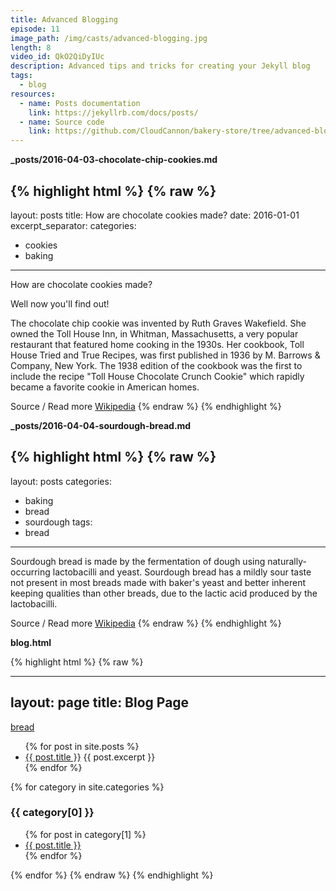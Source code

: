 ```yaml
---
title: Advanced Blogging
episode: 11
image_path: /img/casts/advanced-blogging.jpg
length: 8
video_id: QkO2QiDyIUc
description: Advanced tips and tricks for creating your Jekyll blog
tags:
  - blog
resources:
  - name: Posts documentation
    link: https://jekyllrb.com/docs/posts/
  - name: Source code
    link: https://github.com/CloudCannon/bakery-store/tree/advanced-blogging
---
```

**_posts/2016-04-03-chocolate-chip-cookies.md**

{% highlight html %}
{% raw %}
---
layout: posts
title: How are chocolate cookies made?
date: 2016-01-01
excerpt_separator: <!-- excerpt -->
categories:
  - cookies
  - baking
---
How are chocolate cookies made?

Well now you'll find out!

<!-- excerpt -->

The chocolate chip cookie was invented by Ruth Graves Wakefield. She owned the Toll House Inn, in Whitman, Massachusetts, a very popular restaurant that featured home cooking in the 1930s. Her cookbook, Toll House Tried and True Recipes, was first published in 1936 by M. Barrows &amp; Company, New York. The 1938 edition of the cookbook was the first to include the recipe "Toll House Chocolate Crunch Cookie" which rapidly became a favorite cookie in American homes.

Source / Read more [Wikipedia](https://en.wikipedia.org/wiki/Chocolate_chip_cookie)
{% endraw %}
{% endhighlight %}

**_posts/2016-04-04-sourdough-bread.md**

{% highlight html %}
{% raw %}
---
layout: posts
categories:
  - baking
  - bread
  - sourdough
tags:
  - bread
---
Sourdough bread is made by the fermentation of dough using naturally-occurring lactobacilli and yeast. Sourdough bread has a mildly sour taste not present in most breads made with baker's yeast and better inherent keeping qualities than other breads, due to the lactic acid produced by the lactobacilli.

Source / Read more [Wikipedia](https://en.wikipedia.org/wiki/Sourdough)
{% endraw %}
{% endhighlight %}

**blog.html**

{% highlight html %}
{% raw %}

---
layout: page
title: Blog Page
---
<p><a href="{% post_url 2016-04-04-sourdough-bread %}">bread</a></p>

<ul>
  {% for post in site.posts %}
    <li><a href="{{ post.url }}">{{ post.title }}</a>
      {{ post.excerpt }}
    </li>
  {% endfor %}
</ul>

{% for category in site.categories %}
  <h3>{{ category[0] }}</h3>
  <ul>
    {% for post in category[1] %}
      <li><a href="{{ post.url }}">{{ post.title }}</a></li>
    {% endfor %}
  </ul>
{% endfor %}
{% endraw %}
{% endhighlight %}
